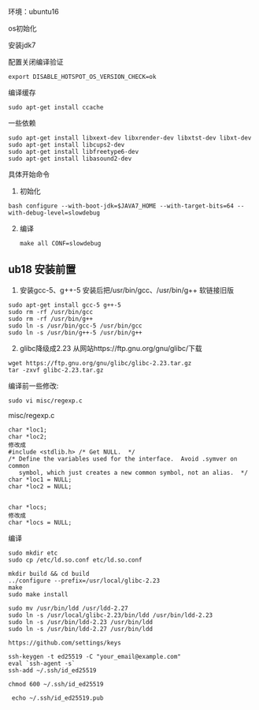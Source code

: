 环境：ubuntu16

os初始化

安装jdk7


配置关闭编译验证
```
export DISABLE_HOTSPOT_OS_VERSION_CHECK=ok
```

编译缓存
```
sudo apt-get install ccache
```
一些依赖

```
sudo apt-get install libxext-dev libxrender-dev libxtst-dev libxt-dev
sudo apt-get install libcups2-dev
sudo apt-get install libfreetype6-dev
sudo apt-get install libasound2-dev
```

具体开始命令
1. 初始化
  ```shell
  bash configure --with-boot-jdk=$JAVA7_HOME --with-target-bits=64 --with-debug-level=slowdebug
  ```
2. 编译
   ```shell
   make all CONF=slowdebug
   ```
## ub18 安装前置
1. 安装gcc-5、g++-5 
安装后把/usr/bin/gcc、/usr/bin/g++ 软链接旧版
```
sudo apt-get install gcc-5 g++-5
sudo rm -rf /usr/bin/gcc
sudo rm -rf /usr/bin/g++
sudo ln -s /usr/bin/gcc-5 /usr/bin/gcc
sudo ln -s /usr/bin/g++-5 /usr/bin/g++
```

2. glibc降级成2.23
从网站https://ftp.gnu.org/gnu/glibc/下载
```
wget https://ftp.gnu.org/gnu/glibc/glibc-2.23.tar.gz
tar -zxvf glibc-2.23.tar.gz
```
编译前一些修改:
```
sudo vi misc/regexp.c
```

misc/regexp.c
```
char *loc1;
char *loc2;
修改成
#include <stdlib.h>	/* Get NULL.  */
/* Define the variables used for the interface.  Avoid .symver on common
   symbol, which just creates a new common symbol, not an alias.  */
char *loc1 = NULL;
char *loc2 = NULL;


char *locs;
修改成
char *locs = NULL;
```

编译
```
sudo mkdir etc
sudo cp /etc/ld.so.conf etc/ld.so.conf

mkdir build && cd build
../configure --prefix=/usr/local/glibc-2.23
make
sudo make install

sudo mv /usr/bin/ldd /usr/ldd-2.27
sudo ln -s /usr/local/glibc-2.23/bin/ldd /usr/bin/ldd-2.23
sudo ln -s /usr/bin/ldd-2.23 /usr/bin/ldd
sudo ln -s /usr/bin/ldd-2.27 /usr/bin/ldd
```

```
https://github.com/settings/keys

ssh-keygen -t ed25519 -C "your_email@example.com"
eval `ssh-agent -s`
ssh-add ~/.ssh/id_ed25519

chmod 600 ~/.ssh/id_ed25519

 echo ~/.ssh/id_ed25519.pub
```

